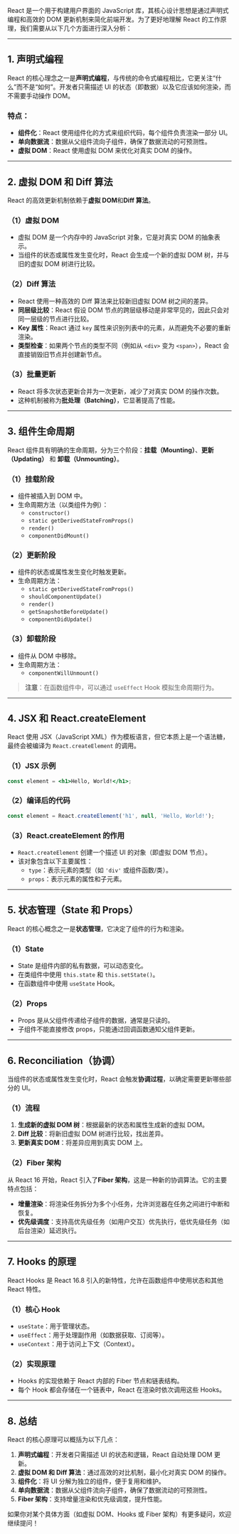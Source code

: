 React 是一个用于构建用户界面的 JavaScript 库，其核心设计思想是通过声明式编程和高效的 DOM 更新机制来简化前端开发。为了更好地理解 React 的工作原理，我们需要从以下几个方面进行深入分析：

---

## 1. 声明式编程
React 的核心理念之一是**声明式编程**，与传统的命令式编程相比，它更关注“什么”而不是“如何”。开发者只需描述 UI 的状态（即数据）以及它应该如何渲染，而不需要手动操作 DOM。

### 特点：
- **组件化**：React 使用组件化的方式来组织代码，每个组件负责渲染一部分 UI。
- **单向数据流**：数据从父组件流向子组件，确保了数据流动的可预测性。
- **虚拟 DOM**：React 使用虚拟 DOM 来优化对真实 DOM 的操作。

---

## 2. 虚拟 DOM 和 Diff 算法
React 的高效更新机制依赖于**虚拟 DOM**和**Diff 算法**。

### （1）虚拟 DOM
- 虚拟 DOM 是一个内存中的 JavaScript 对象，它是对真实 DOM 的抽象表示。
- 当组件的状态或属性发生变化时，React 会生成一个新的虚拟 DOM 树，并与旧的虚拟 DOM 树进行比较。

### （2）Diff 算法
- React 使用一种高效的 Diff 算法来比较新旧虚拟 DOM 树之间的差异。
- **同层级比较**：React 假设 DOM 节点的跨层级移动是非常罕见的，因此只会对同一层级的节点进行比较。
- **Key 属性**：React 通过 `key` 属性来识别列表中的元素，从而避免不必要的重新渲染。
- **类型检查**：如果两个节点的类型不同（例如从 `<div>` 变为 `<span>`），React 会直接销毁旧节点并创建新节点。

### （3）批量更新
- React 将多次状态更新合并为一次更新，减少了对真实 DOM 的操作次数。
- 这种机制被称为**批处理（Batching）**，它显著提高了性能。

---

## 3. 组件生命周期
React 组件具有明确的生命周期，分为三个阶段：**挂载（Mounting）**、**更新（Updating）** 和 **卸载（Unmounting）**。

### （1）挂载阶段
- 组件被插入到 DOM 中。
- 生命周期方法（以类组件为例）：
  - `constructor()`
  - `static getDerivedStateFromProps()`
  - `render()`
  - `componentDidMount()`

### （2）更新阶段
- 组件的状态或属性发生变化时触发更新。
- 生命周期方法：
  - `static getDerivedStateFromProps()`
  - `shouldComponentUpdate()`
  - `render()`
  - `getSnapshotBeforeUpdate()`
  - `componentDidUpdate()`

### （3）卸载阶段
- 组件从 DOM 中移除。
- 生命周期方法：
  - `componentWillUnmount()`

> **注意**：在函数组件中，可以通过 `useEffect` Hook 模拟生命周期行为。

---

## 4. JSX 和 React.createElement
React 使用 JSX（JavaScript XML）作为模板语言，但它本质上是一个语法糖，最终会被编译为 `React.createElement` 的调用。

### （1）JSX 示例
```jsx
const element = <h1>Hello, World!</h1>;
```

### （2）编译后的代码
```javascript
const element = React.createElement('h1', null, 'Hello, World!');
```

### （3）React.createElement 的作用
- `React.createElement` 创建一个描述 UI 的对象（即虚拟 DOM 节点）。
- 该对象包含以下主要属性：
  - `type`：表示元素的类型（如 `'div'` 或组件函数/类）。
  - `props`：表示元素的属性和子元素。

---

## 5. 状态管理（State 和 Props）
React 的核心概念之一是**状态管理**，它决定了组件的行为和渲染。

### （1）State
- State 是组件内部的私有数据，可以动态变化。
- 在类组件中使用 `this.state` 和 `this.setState()`。
- 在函数组件中使用 `useState` Hook。

### （2）Props
- Props 是从父组件传递给子组件的数据，通常是只读的。
- 子组件不能直接修改 props，只能通过回调函数通知父组件更新。

---

## 6. Reconciliation（协调）
当组件的状态或属性发生变化时，React 会触发**协调过程**，以确定需要更新哪些部分的 UI。

### （1）流程
1. **生成新的虚拟 DOM 树**：根据最新的状态和属性生成新的虚拟 DOM。
2. **Diff 比较**：将新旧虚拟 DOM 树进行比较，找出差异。
3. **更新真实 DOM**：将差异应用到真实 DOM 上。

### （2）Fiber 架构
从 React 16 开始，React 引入了**Fiber 架构**，这是一种新的协调算法。它的主要特点包括：
- **增量渲染**：将渲染任务拆分为多个小任务，允许浏览器在任务之间进行中断和恢复。
- **优先级调度**：支持高优先级任务（如用户交互）优先执行，低优先级任务（如后台渲染）延迟执行。

---

## 7. Hooks 的原理
React Hooks 是 React 16.8 引入的新特性，允许在函数组件中使用状态和其他 React 特性。

### （1）核心 Hook
- `useState`：用于管理状态。
- `useEffect`：用于处理副作用（如数据获取、订阅等）。
- `useContext`：用于访问上下文（Context）。

### （2）实现原理
- Hooks 的实现依赖于 React 内部的 Fiber 节点和链表结构。
- 每个 Hook 都会存储在一个链表中，React 在渲染时依次调用这些 Hooks。

---

## 8. 总结
React 的核心原理可以概括为以下几点：
1. **声明式编程**：开发者只需描述 UI 的状态和逻辑，React 自动处理 DOM 更新。
2. **虚拟 DOM 和 Diff 算法**：通过高效的对比机制，最小化对真实 DOM 的操作。
3. **组件化**：将 UI 分解为独立的组件，便于复用和维护。
4. **单向数据流**：数据从父组件流向子组件，确保了数据流动的可预测性。
5. **Fiber 架构**：支持增量渲染和优先级调度，提升性能。

如果你对某个具体方面（如虚拟 DOM、Hooks 或 Fiber 架构）有更多疑问，欢迎继续提问！